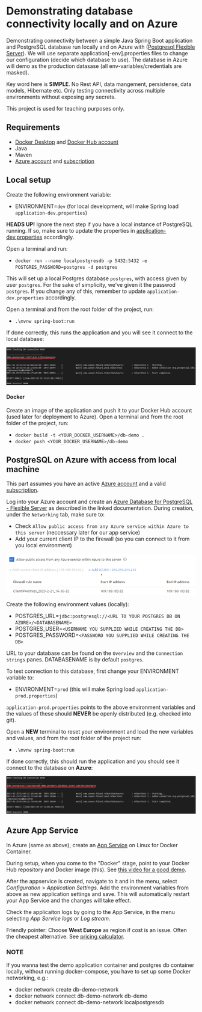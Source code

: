 # Demonstrating database connectivity locally and on Azure

Demonstrating connectivity between a simple Java Spring Boot application and PostgreSQL database run locally and on Azure with ([Postgresql Flexible Server](https://learn.microsoft.com/en-us/azure/postgresql/flexible-server/quickstart-create-server-portal)). We will use separate application[-env].properties files to change our configuration (decide which database to use). The database in Azure will demo as the production datasase (all env-variables/credentials are masked).

Key word here is __SIMPLE__. No Rest API, data mangement, persistense, data models, Hibernate etc. Only testing connectivity across multiple environments without exposing any secrets.

This project is used for teaching purposes only.

## Requirements

* [Docker Desktop](https://docs.docker.com/desktop/install/windows-install/) and [Docker Hub account](https://hub.docker.com/)
* Java
* Maven
* [Azure account](https://azure.microsoft.com/en-us/free/) and [subscription](https://learn.microsoft.com/en-us/dynamics-nav/how-to--sign-up-for-a-microsoft-azure-subscription)

## Local setup

Create the following environment variable:
* ENVIRONMENT=`dev` (for local development, will make Spring load `application-dev.properties`)

__HEADS UP!__ Ignore the next step if you have a local instance of PostgreSQL running. If so, make sure to update the properties in [application-dev.properties](https://github.com/rezabmirzaei/db-demo/blob/main/src/main/resources/application-dev.properties) accordingly. 

Open a terminal and run:
* `docker run --name localpostgresdb -p 5432:5432 -e POSTGRES_PASSWORD=postgres -d postgres`

This will set up a local Postgres database `postgres`, with access given by user `postgres`. For the sake of simplicity, we've given it the passwod `postgres`. If you change any of this, remember to update `application-dev.properties` accordingly.

Open a terminal and from the root folder of the project, run:

* `.\mvnw spring-boot:run`

If done correctly, this runs the application and you will see it connect to the local database:

![Success!](images/local_connection_success.png?raw=true "Local connection success!")

#### Docker

Create an image of the application and push it to your Docker Hub account (used later for deployment to Azure). Open a terminal and from the root folder of the project, run:

* `docker build -t <YOUR_DOCKER_USERNAME>/db-demo .`
* `docker push <YOUR_DOCKER_USERNAME>/db-demo`

## PostgreSQL on Azure with access from local machine

This part assumes you have an active [Azure account](https://portal.azure.com/) and a valid [subscription](https://learn.microsoft.com/en-us/dynamics-nav/how-to--sign-up-for-a-microsoft-azure-subscription).

Log into your Azure account and create an [Azure Database for PostgreSQL - Flexible Server](https://learn.microsoft.com/en-us/azure/postgresql/flexible-server/quickstart-create-server-portal) as described in the linked documentation. During creation, under the `Networking` tab, make sure to:

* Check `Allow public access from any Azure service within Azure to this server` (neccessary later for our app service)
* Add your current client IP to the firewall (so you can connect to it from you local environment)

![Azure DB Networking](images/azure_db_networking.png?raw=true "Azure DB Networking")

Create the following environment values (locally):

* POSTGRES_URL=`jdbc:postgresql://<URL TO YOUR POSTGRES DB ON AZURE>/<DATABASENAME>`
* POSTGRES_USER=`<USERNAME YOU SUPPLIED WHILE CREATING THE DB>`
* POSTGRES_PASSWORD=`<PASSWORD YOU SUPPLIED WHILE CREATING THE DB>`

URL to your database can be found on the `Overview` and the `Connection strings` panes. DATABASENAME is by default `postgres`.

To test connection to this database, first change your ENVIRONMENT variable to:
* ENVIRONMENT=`prod` (this will make Spring load `application-prod.properties`)

`application-prod.properties` points to the above environment variables and the values of these should __NEVER__ be openly distributed (e.g. checked into git).

Open a __NEW__ terminal to reset your environment and load the new variables and values, and from the root folder of the project run:

* `.\mvnw spring-boot:run`

If done correctly, this should run the application and you should see it connect to the database on __Azure__:

![Success!](images/azure_connection_success.png?raw=true "Azure connection success!")

## Azure App Service

In Azure (same as above), create an [App Service](https://learn.microsoft.com/en-us/azure/app-service/) on Linux for Docker Container.

During setup, when you come to the "Docker" stage, point to your Docker Hub repository and Docker image (this). See [this video for a good demo](https://www.youtube.com/watch?v=_LNOg8kU4CE).

After the appservice is created, navigate to it and in the menu, select _Configuration_ > _Application Settings_. Add the environment variables from above as new application settings and save. This will automatically restart your App Service and the changes will take effect.

Check the applicaiton logs by going to the App Service, in the menu selecting _App Service logs_ or _Log stream_.

Friendly pointer: Choose **West Europe** as region if cost is an issue. Often the cheapest alternative. See [pricing calculator](https://azure.microsoft.com/en-us/pricing/details/app-service/linux/).

### NOTE

If you wanna test the demo application container and postgres db container locally, without running docker-compose, you have to set up some Docker networking, e.g.:

* docker network create db-demo-network
* docker network connect db-demo-network db-demo
* docker network connect db-demo-network localpostgresdb







